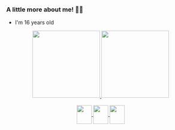 ### A little more about me! 👩‍💻
- I'm 16 years old
<div align="center">
  <a href="https://github.com/vanysai">
  <img height="180em" src="https://github-readme-stats.vercel.app/api?username=vanysai&show_icons=true&theme=dracula&include_all_commits=true&count_private=true"/>
    <img height="180em" src="https://github-readme-stats.vercel.app/api/top-langs/?username=vanysai&show_icons=true&theme=dracula&include_all_commits=true&ccount_private=true"/>
</div>

<div align='center'> <br>

 <img align="center" height="50" width="40" src="https://cdn.jsdelivr.net/gh/devicons/devicon/icons/html5/html5-original.svg" />
 <img align="center" height="50" width="40" src="https://cdn.jsdelivr.net/gh/devicons/devicon/icons/css3/css3-original.svg" />
 <img align="center" height="50" width="40" src="https://cdn.jsdelivr.net/gh/devicons/devicon/icons/javascript/javascript-plain.svg" />

